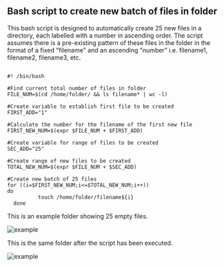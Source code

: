 ## Bash script to create new batch of files in folder

This bash script is designed to automatically create 25 new files in a directory, each labelled with a number in ascending order. The script assumes there is a pre-existing pattern of these files in the folder in the format of a fixed "filename" and an ascending "number" i.e. filename1, filename2, filename3, etc.

~~~

#! /bin/bash

#Find current total number of files in folder
FILE_NUM=$(cd /home/folder/ && ls filename* | wc -l)

#Create variable to establish first file to be created
FIRST_ADD="1"

#Calculate the number for the filename of the first new file
FIRST_NEW_NUM=$(expr $FILE_NUM + $FIRST_ADD)

#Create variable for range of files to be created
SEC_ADD="25"

#Create range of new files to be created
TOTAL_NEW_NUM=$(expr $FILE_NUM + $SEC_ADD)

#Create new batch of 25 files
for ((i=$FIRST_NEW_NUM;i<=$TOTAL_NEW_NUM;i++))
do
          touch /home/folder/filename${i}
  done

~~~

This is an example folder showing 25 empty files.

![example](https://user-images.githubusercontent.com/68284738/98469192-0ffeb200-21d6-11eb-90bc-d27f3be5f824.PNG)


This is the same folder after the script has been executed.

![example](https://user-images.githubusercontent.com/68284738/98469244-46d4c800-21d6-11eb-95ea-52a10b40d8f3.PNG)
